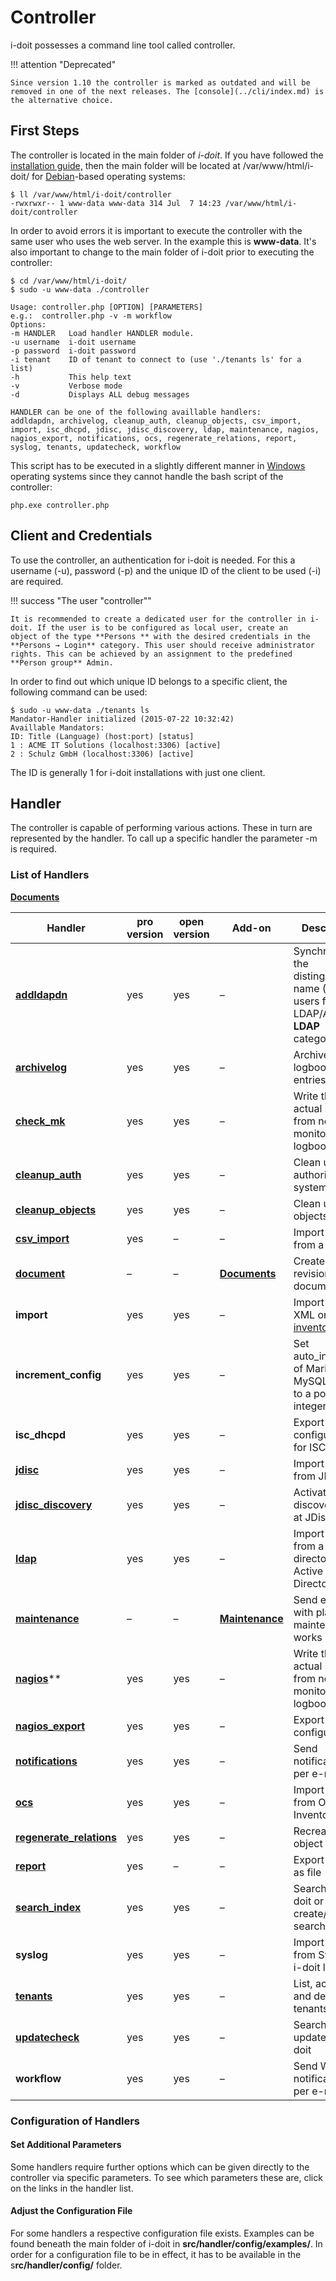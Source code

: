 # Controller

i-doit possesses a command line tool called controller.

!!! attention "Deprecated"

    Since version 1.10 the controller is marked as outdated and will be removed in one of the next releases. The [console](../cli/index.md) is the alternative choice.

First Steps
-----------

The controller is located in the main folder of _i-doit_. If you have followed the [installation guide,](../../installation/manual-installation/setup.md) then the main folder will be located at /var/www/html/i-doit/ for [Debian](../../installation/manual-installation/debian.md)\-based operating systems:


    $ ll /var/www/html/i-doit/controller
    -rwxrwxr-- 1 www-data www-data 314 Jul  7 14:23 /var/www/html/i-doit/controller

In order to avoid errors it is important to execute the controller with the same user who uses the web server. In the example this is **www-data**. It's also important to change to the main folder of i-doit prior to executing the controller:

    $ cd /var/www/html/i-doit/
    $ sudo -u www-data ./controller
    
    Usage: controller.php [OPTION] [PARAMETERS]
    e.g.:  controller.php -v -m workflow
    Options:
    -m HANDLER   Load handler HANDLER module.
    -u username  i-doit username
    -p password  i-doit password
    -i tenant    ID of tenant to connect to (use './tenants ls' for a list)
    -h           This help text
    -v           Verbose mode
    -d           Displays ALL debug messages
    
    HANDLER can be one of the following availlable handlers:
    addldapdn, archivelog, cleanup_auth, cleanup_objects, csv_import, import, isc_dhcpd, jdisc, jdisc_discovery, ldap, maintenance, nagios, nagios_export, notifications, ocs, regenerate_relations, report, syslog, tenants, updatecheck, workflow

This script has to be executed in a slightly different manner in [Windows](../../installation/manual-installation/microsoft-windows-server/index.md) operating systems since they cannot handle the bash script of the controller:

    php.exe controller.php

Client and Credentials
----------------------

To use the controller, an authentication for i-doit is needed. For this a username (-u), password (-p) and the unique ID of the client to be used (-i) are required.

!!! success "The user "controller""

    It is recommended to create a dedicated user for the controller in i-doit. If the user is to be configured as local user, create an object of the type **Persons ** with the desired credentials in the **Persons → Login** category. This user should receive administrator rights. This can be achieved by an assignment to the predefined **Person group** Admin.

In order to find out which unique ID belongs to a specific client, the following command can be used:

    $ sudo -u www-data ./tenants ls
    Mandator-Handler initialized (2015-07-22 10:32:42)
    Availlable Mandators:
    ID: Title (Language) (host:port) [status]
    1 : ACME IT Solutions (localhost:3306) [active]
    2 : Schulz GmbH (localhost:3306) [active]

The ID is generally 1 for i-doit installations with just one client.

Handler
-------

The controller is capable of performing various actions. These in turn are represented by the handler. To call up a specific handler the parameter -m is required.

### List of Handlers

[**Documents**](../../i-doit-pro-add-ons/documents/index.md)

| Handler | pro version | open version | Add-on | Description |
| --- | --- | --- | --- | --- |
| **[addldapdn](../../user-authentication-and-management/ldap-directory/index.md)** | yes | yes | –   | Synchronize the distinguished name (DN) of users from a LDAP/AD (see **LDAP** category) |
| **[archivelog](../../basics/logbook.md)** | yes | yes | –   | Archive logbook entries |
| **[check_mk](../../i-doit-pro-add-ons/checkmk.md)** | yes | yes | –   | Write the actual status from network monitoring into logbook |
| **[cleanup_auth](../../efficient-documentation/rights-management/index.md)** | yes | yes | –   | Clean up the authorization system |
| **[cleanup_objects](../../basics/life-and-documentation-cycle.md)** | yes | yes | –   | Clean up objects |
| **[csv_import](../../consolidate-data/csv-data-import/index.md)** | yes | –   | –   | Import data from a CSV file |
| [**document**](../../i-doit-pro-add-ons/documents/index.md) | –   | –   | **[Documents](../../i-doit-pro-add-ons/documents/index.md)** | Create a new revision of a document |
| **import** | yes | yes | –   | Import i-doit XML or [h-inventory XML](../../consolidate-data/h-inventory.md) |
| **increment_config** | yes | yes | –   | Set auto_increment of MariaDB / MySQL tables to a positive integer value |
| **isc_dhcpd** | yes | yes | –   | Export configuration for ISC DHCPD |
| **[jdisc](../../consolidate-data/jdisc-discovery.md)** | yes | yes | –   | Import files from JDisc |
| **[jdisc_discovery](../../consolidate-data/jdisc-discovery.md)** | yes | yes | –   | Activate a discovery job at JDisc |
| **[ldap](../../user-authentication-and-management/ldap-directory/index.md)** | yes | yes | –   | Import data from a LDAP directory or Active Directory (AD) |
| **[maintenance](../../i-doit-pro-add-ons/maintenance.md)** | –   | –   | **[Maintenance](../../i-doit-pro-add-ons/maintenance.md)** | Send e-mails with planned maintenance works |
| **[nagios](../network-monitoring/nagios.md)**** | yes | yes | –   | Write the actual status from network monitoring into logbook |
| **[nagios_export](../network-monitoring/nagios.md)** | yes | yes | –   | Export Nagios configuration |
| **[notifications](../../evaluation/notifications.md)** | yes | yes | –   | Send notifications per e-mail |
| **[ocs](../../i-doit-pro-add-ons/ocs-inventory-ng.md)** | yes | yes | –   | Import data from OCS Inventory NG |
| **[regenerate_relations](../../basics/object-relations.md)** | yes | yes | –   | Recreate object relations |
| **[report](../../evaluation/report-manager.md)** | yes | –   | –   | Export a report as file |
| **[search_index](../../efficient-documentation/search.md)** | yes | yes | –   | Search in i-doit or create/renew search index |
| **syslog** | yes | yes | –   | Import data from Syslog in i-doit logbook |
| **[tenants](#mandantund-credentials)** | yes | yes | –   | List, activate and deactivate tenants |
| **[updatecheck](../../maintenance-and-operation/update.md)** | yes | yes | –   | Search for updates in i-doit |
| **workflow** | yes | yes | –   | Send Workflow notifications per e-mail |

### Configuration of Handlers

#### Set Additional Parameters

Some handlers require further options which can be given directly to the controller via specific parameters. To see which parameters these are, click on the links in the handler list.

#### Adjust the Configuration File

For some handlers a respective configuration file exists. Examples can be found beneath the main folder of i-doit in **src/handler/config/examples/**. In order for a configuration file to be in effect, it has to be available in the s**rc/handler/config/** folder.
